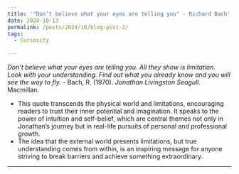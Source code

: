 ```yaml
---
title: '"Don’t believe what your eyes are telling you" - Richard Bach'
date: 2024-10-13
permalink: /posts/2024/10/blog-post-2/
tags:
  - Curiosity
 
---
```


*Don’t believe what your eyes are telling you. All they show is limitation. Look with your understanding. Find out what you already know and you will see the way to fly.* - Bach, R. (1970). *Jonathan Livingston Seagull*. Macmillan.


- This quote transcends the physical world and limitations, encouraging readers to trust their inner potential and imagination. It speaks to the power of intuition and self-belief, which are central themes not only in Jonathan’s journey but in real-life pursuits of personal and professional growth.
- The idea that the external world presents limitations, but true understanding comes from within, is an inspiring message for anyone striving to break barriers and achieve something extraordinary.
---

